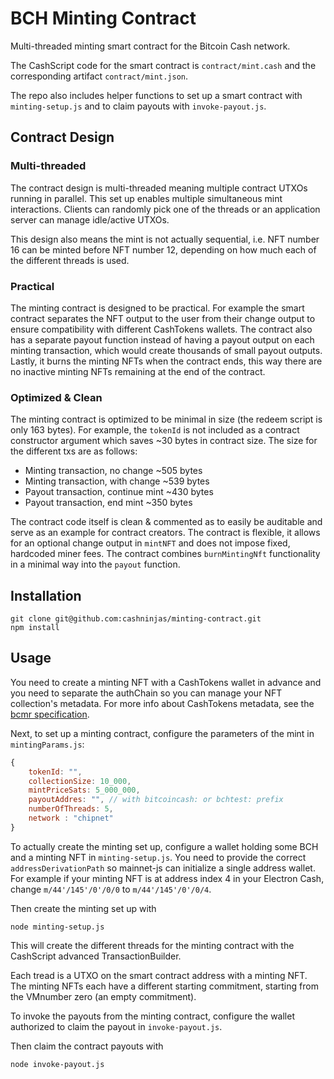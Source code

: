 # BCH Minting Contract

Multi-threaded minting smart contract for the Bitcoin Cash network.

The CashScript code for the smart contract is `contract/mint.cash` and the corresponding artifact `contract/mint.json`.

The repo also includes helper functions to set up a smart contract with `minting-setup.js` and to claim payouts with `invoke-payout.js`.

## Contract Design

### Multi-threaded

The contract design is multi-threaded meaning multiple contract UTXOs running in parallel. This set up enables multiple simultaneous mint interactions. Clients can randomly pick one of the threads or an application server can manage idle/active UTXOs.

This design also means the mint is not actually sequential, i.e. NFT number 16 can be minted before NFT number 12, depending on how much each of the different threads is used.

### Practical

The minting contract is designed to be practical.
For example the smart contract separates the NFT output to the user from their change output to ensure compatibility with different CashTokens wallets.
The contract also has a separate payout function instead of having a payout output on each minting transaction, which would create thousands of small payout outputs.
Lastly, it burns the minting NFTs when the contract ends, this way there are no inactive minting NFTs remaining at the end of the contract.

### Optimized & Clean

The minting contract is optimized to be minimal in size (the redeem script is only 163 bytes).
For example, the `tokenId` is not included as a contract constructor argument which saves ~30 bytes in contract size.
The size for the different txs are as follows:

- Minting transaction, no change ~505 bytes
- Minting transaction, with change ~539 bytes
- Payout transaction, continue mint ~430 bytes
- Payout transaction, end mint ~350 bytes

The contract code itself is clean & commented as to easily be auditable and serve as an example for contract creators.
The contract is flexible, it allows for an optional change output in `mintNFT` and does not impose fixed, hardcoded miner fees.
The contract combines `burnMintingNft` functionality in a minimal way into the `payout` function.

## Installation

```
git clone git@github.com:cashninjas/minting-contract.git
npm install
```

## Usage

You need to create a minting NFT with a CashTokens wallet in advance and you need to separate the authChain so you can manage your NFT collection's metadata.
For more info about CashTokens metadata, see the [bcmr specification](https://github.com/bitjson/chip-bcmr#zeroth-descendant-transaction-chains).

Next, to set up a minting contract, configure the parameters of the mint in `mintingParams.js`:

```js
{
    tokenId: "",
    collectionSize: 10_000,
    mintPriceSats: 5_000_000,
    payoutAddres: "", // with bitcoincash: or bchtest: prefix
    numberOfThreads: 5,
    network : "chipnet"
}
```
To actually create the minting set up, configure a wallet holding some BCH and a minting NFT in `minting-setup.js`.
You need to provide the correct `addressDerivationPath` so mainnet-js can initialize a single address wallet.
For example if your minting NFT is at address index 4 in your Electron Cash, change `m/44'/145'/0'/0/0` to `m/44'/145'/0'/0/4`.

Then create the minting set up with

```
node minting-setup.js
```

This will create the different threads for the minting contract with the CashScript advanced TransactionBuilder.

Each tread is a UTXO on the smart contract address with a minting NFT.
The minting NFTs each have a different starting commitment, starting from the VMnumber zero (an empty commitment).

To invoke the payouts from the minting contract, configure the wallet authorized to claim the payout in `invoke-payout.js`.

Then claim the contract payouts with

```
node invoke-payout.js
```

